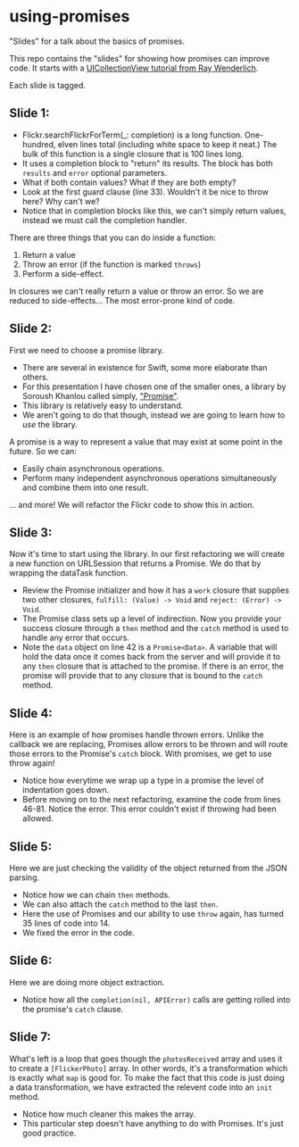 # using-promises
"Slides" for a talk about the basics of promises.

This repo contains the "slides" for showing how promises can improve code. It starts with a [UICollectionView tutorial from Ray Wenderlich](https://www.raywenderlich.com/136159/uicollectionview-tutorial-getting-started).

Each slide is tagged.

## Slide 1:

 * Flickr.searchFlickrForTerm(_: completion) is a long function. One-hundred, elven lines total (including white space to keep it neat.) The bulk of this function is a single closure that is 100 lines long.
 * It uses a completion block to "return" its results. The block has both `results` and `error` optional parameters.
 * What if both contain values? What if they are both empty?
 * Look at the first guard clause (line 33). Wouldn't it be nice to throw here? Why can't we?
 * Notice that in completion blocks like this, we can't simply return values, instead we must call the completion handler.
 
There are three things that you can do inside a function:
 1. Return a value
 1. Throw an error (if the function is marked `throws`)
 1. Perform a side-effect.
 
In closures we can't really return a value or throw an error. So we are reduced to side-effects... The most error-prone kind of code.

## Slide 2:

First we need to choose a promise library. 

 * There are several in existence for Swift, some more elaborate than others. 
 * For this presentation I have chosen one of the smaller ones, a library by Soroush Khanlou called simply, ["Promise"](https://github.com/khanlou/Promise). 
 * This library is relatively easy to understand. 
 * We aren't going to do that though, instead we are going to learn how to *use* the library.

A promise is a way to represent a value that may exist at some point in the future. So we can:

 * Easily chain asynchronous operations.
 * Perform many independent asynchronous operations simultaneously and combine them into one result.

... and more! We will refactor the Flickr code to show this in action.

## Slide 3:

Now it's time to start using the library. In our first refactoring we will create a new function on URLSession that returns a Promise. We do that by wrapping the dataTask function.

 * Review the Promise initializer and how it has a `work` closure that supplies two other closures, `fulfill: (Value) -> Void` and `reject: (Error) -> Void`.
 * The Promise class sets up a level of indirection. Now you provide your success closure through a `then` method and the `catch` method is used to handle any error that occurs.
 * Note the `data` object on line 42 is a `Promise<Data>`. A variable that will hold the data once it comes back from the server and will provide it to any `then` closure that is attached to the promise. If there is an error, the promise will provide that to any closure that is bound to the `catch` method.

## Slide 4:

Here is an example of how promises handle thrown errors. Unlike the callback we are replacing, Promises allow errors to be thrown and will route those errors to the Promise's `catch` block. With promises, we get to use throw again!

 * Notice how everytime we wrap up a type in a promise the level of indentation goes down.
 * Before moving on to the next refactoring, examine the code from lines 46-81. Notice the error. This error couldn't exist if throwing had been allowed.

## Slide 5:

Here we are just checking the validity of the object returned from the JSON parsing.

 * Notice how we can chain `then` methods.
 * We can also attach the `catch` method to the last `then`.
 * Here the use of Promises and our ability to use `throw` again, has turned 35 lines of code into 14.
 * We fixed the error in the code.

## Slide 6:

Here we are doing more object extraction.

 * Notice how all the `completion(nil, APIError)` calls are getting rolled into the promise's `catch` clause.


## Slide 7:

What's left is a loop that goes though the `photosReceived` array and uses it to create a `[FlickerPhoto]` array. In other words, it's a transformation which is exactly what `map` is good for. To make the fact that this code is just doing a data transformation, we have extracted the relevent code into an `init` method.

 * Notice how much cleaner this makes the array.
 * This particular step doesn't have anything to do with Promises. It's just good practice.

